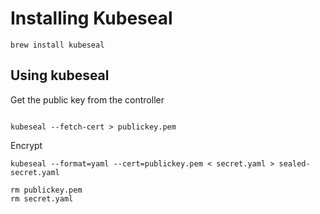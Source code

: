 # Installing Kubeseal

````
brew install kubeseal
````


## Using kubeseal

Get the public key from the controller 

````

kubeseal --fetch-cert > publickey.pem

````

Encrypt

````
kubeseal --format=yaml --cert=publickey.pem < secret.yaml > sealed-secret.yaml

rm publickey.pem
rm secret.yaml

````